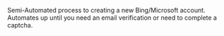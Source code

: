 Semi-Automated process to creating a new Bing/Microsoft account. Automates up until you need an email verification or need to complete a captcha.
